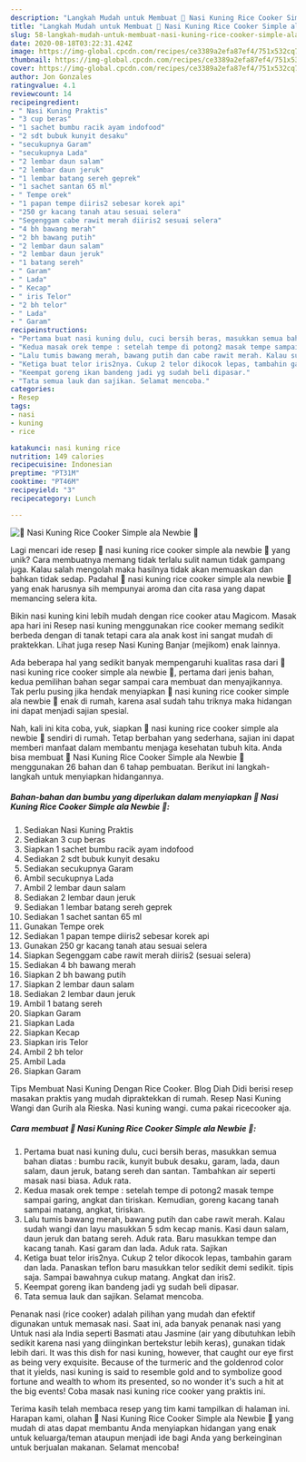 ```yaml
---
description: "Langkah Mudah untuk Membuat 💛 Nasi Kuning Rice Cooker Simple ala Newbie 💛 Anti Gagal"
title: "Langkah Mudah untuk Membuat 💛 Nasi Kuning Rice Cooker Simple ala Newbie 💛 Anti Gagal"
slug: 58-langkah-mudah-untuk-membuat-nasi-kuning-rice-cooker-simple-ala-newbie-anti-gagal
date: 2020-08-18T03:22:31.424Z
image: https://img-global.cpcdn.com/recipes/ce3389a2efa87ef4/751x532cq70/💛-nasi-kuning-rice-cooker-simple-ala-newbie-💛-foto-resep-utama.jpg
thumbnail: https://img-global.cpcdn.com/recipes/ce3389a2efa87ef4/751x532cq70/💛-nasi-kuning-rice-cooker-simple-ala-newbie-💛-foto-resep-utama.jpg
cover: https://img-global.cpcdn.com/recipes/ce3389a2efa87ef4/751x532cq70/💛-nasi-kuning-rice-cooker-simple-ala-newbie-💛-foto-resep-utama.jpg
author: Jon Gonzales
ratingvalue: 4.1
reviewcount: 14
recipeingredient:
- " Nasi Kuning Praktis"
- "3 cup beras"
- "1 sachet bumbu racik ayam indofood"
- "2 sdt bubuk kunyit desaku"
- "secukupnya Garam"
- "secukupnya Lada"
- "2 lembar daun salam"
- "2 lembar daun jeruk"
- "1 lembar batang sereh geprek"
- "1 sachet santan 65 ml"
- " Tempe orek"
- "1 papan tempe diiris2 sebesar korek api"
- "250 gr kacang tanah atau sesuai selera"
- "Segenggam cabe rawit merah diiris2 sesuai selera"
- "4 bh bawang merah"
- "2 bh bawang putih"
- "2 lembar daun salam"
- "2 lembar daun jeruk"
- "1 batang sereh"
- " Garam"
- " Lada"
- " Kecap"
- " iris Telor"
- "2 bh telor"
- " Lada"
- " Garam"
recipeinstructions:
- "Pertama buat nasi kuning dulu, cuci bersih beras, masukkan semua bahan diatas : bumbu racik, kunyit bubuk desaku, garam, lada, daun salam, daun jeruk, batang sereh dan santan. Tambahkan air seperti masak nasi biasa. Aduk rata."
- "Kedua masak orek tempe : setelah tempe di potong2 masak tempe sampai garing, angkat dan tiriskan. Kemudian, goreng kacang tanah sampai matang, angkat, tiriskan."
- "Lalu tumis bawang merah, bawang putih dan cabe rawit merah. Kalau sudah wangi dan layu masukkan 5 sdm kecap manis. Kasi daun salam, daun jeruk dan batang sereh. Aduk rata. Baru masukkan tempe dan kacang tanah. Kasi garam dan lada. Aduk rata. Sajikan"
- "Ketiga buat telor iris2nya. Cukup 2 telor dikocok lepas, tambahin garam dan lada. Panaskan teflon baru masukkan telor sedikit demi sedikit. tipis saja. Sampai bawahnya cukup matang. Angkat dan iris2."
- "Keempat goreng ikan bandeng jadi yg sudah beli dipasar."
- "Tata semua lauk dan sajikan. Selamat mencoba."
categories:
- Resep
tags:
- nasi
- kuning
- rice

katakunci: nasi kuning rice 
nutrition: 149 calories
recipecuisine: Indonesian
preptime: "PT31M"
cooktime: "PT46M"
recipeyield: "3"
recipecategory: Lunch

---
```



![💛 Nasi Kuning Rice Cooker Simple ala Newbie 💛](https://img-global.cpcdn.com/recipes/ce3389a2efa87ef4/751x532cq70/💛-nasi-kuning-rice-cooker-simple-ala-newbie-💛-foto-resep-utama.jpg)

Lagi mencari ide resep 💛 nasi kuning rice cooker simple ala newbie 💛 yang unik? Cara membuatnya memang tidak terlalu sulit namun tidak gampang juga. Kalau salah mengolah maka hasilnya tidak akan memuaskan dan bahkan tidak sedap. Padahal 💛 nasi kuning rice cooker simple ala newbie 💛 yang enak harusnya sih mempunyai aroma dan cita rasa yang dapat memancing selera kita.

Bikin nasi kuning kini lebih mudah dengan rice cooker atau Magicom. Masak apa hari ini Resep nasi kuning menggunakan rice cooker memang sedikit berbeda dengan di tanak tetapi cara ala anak kost ini sangat mudah di praktekkan. Lihat juga resep Nasi Kuning Banjar (mejikom) enak lainnya.

Ada beberapa hal yang sedikit banyak mempengaruhi kualitas rasa dari 💛 nasi kuning rice cooker simple ala newbie 💛, pertama dari jenis bahan, kedua pemilihan bahan segar sampai cara membuat dan menyajikannya. Tak perlu pusing jika hendak menyiapkan 💛 nasi kuning rice cooker simple ala newbie 💛 enak di rumah, karena asal sudah tahu triknya maka hidangan ini dapat menjadi sajian spesial.


Nah, kali ini kita coba, yuk, siapkan 💛 nasi kuning rice cooker simple ala newbie 💛 sendiri di rumah. Tetap berbahan yang sederhana, sajian ini dapat memberi manfaat dalam membantu menjaga kesehatan tubuh kita. Anda bisa membuat 💛 Nasi Kuning Rice Cooker Simple ala Newbie 💛 menggunakan 26 bahan dan 6 tahap pembuatan. Berikut ini langkah-langkah untuk menyiapkan hidangannya.

<!--inarticleads1-->

##### Bahan-bahan dan bumbu yang diperlukan dalam menyiapkan 💛 Nasi Kuning Rice Cooker Simple ala Newbie 💛:

1. Sediakan  Nasi Kuning Praktis
1. Sediakan 3 cup beras
1. Siapkan 1 sachet bumbu racik ayam indofood
1. Sediakan 2 sdt bubuk kunyit desaku
1. Sediakan secukupnya Garam
1. Ambil secukupnya Lada
1. Ambil 2 lembar daun salam
1. Sediakan 2 lembar daun jeruk
1. Sediakan 1 lembar batang sereh geprek
1. Sediakan 1 sachet santan 65 ml
1. Gunakan  Tempe orek
1. Sediakan 1 papan tempe diiris2 sebesar korek api
1. Gunakan 250 gr kacang tanah atau sesuai selera
1. Siapkan Segenggam cabe rawit merah diiris2 (sesuai selera)
1. Sediakan 4 bh bawang merah
1. Siapkan 2 bh bawang putih
1. Siapkan 2 lembar daun salam
1. Sediakan 2 lembar daun jeruk
1. Ambil 1 batang sereh
1. Siapkan  Garam
1. Siapkan  Lada
1. Siapkan  Kecap
1. Siapkan  iris Telor
1. Ambil 2 bh telor
1. Ambil  Lada
1. Siapkan  Garam


Tips Membuat Nasi Kuning Dengan Rice Cooker. Blog Diah Didi berisi resep masakan praktis yang mudah dipraktekkan di rumah. Resep Nasi Kuning Wangi dan Gurih ala Rieska. Nasi kuning wangi. cuma pakai ricecooker aja. 

<!--inarticleads2-->

##### Cara membuat 💛 Nasi Kuning Rice Cooker Simple ala Newbie 💛:

1. Pertama buat nasi kuning dulu, cuci bersih beras, masukkan semua bahan diatas : bumbu racik, kunyit bubuk desaku, garam, lada, daun salam, daun jeruk, batang sereh dan santan. Tambahkan air seperti masak nasi biasa. Aduk rata.
1. Kedua masak orek tempe : setelah tempe di potong2 masak tempe sampai garing, angkat dan tiriskan. Kemudian, goreng kacang tanah sampai matang, angkat, tiriskan.
1. Lalu tumis bawang merah, bawang putih dan cabe rawit merah. Kalau sudah wangi dan layu masukkan 5 sdm kecap manis. Kasi daun salam, daun jeruk dan batang sereh. Aduk rata. Baru masukkan tempe dan kacang tanah. Kasi garam dan lada. Aduk rata. Sajikan
1. Ketiga buat telor iris2nya. Cukup 2 telor dikocok lepas, tambahin garam dan lada. Panaskan teflon baru masukkan telor sedikit demi sedikit. tipis saja. Sampai bawahnya cukup matang. Angkat dan iris2.
1. Keempat goreng ikan bandeng jadi yg sudah beli dipasar.
1. Tata semua lauk dan sajikan. Selamat mencoba.


Penanak nasi (rice cooker) adalah pilihan yang mudah dan efektif digunakan untuk memasak nasi. Saat ini, ada banyak penanak nasi yang Untuk nasi ala India seperti Basmati atau Jasmine (air yang dibutuhkan lebih sedikit karena nasi yang diinginkan bertekstur lebih keras), gunakan tidak lebih dari. It was this dish for nasi kuning, however, that caught our eye first as being very exquisite. Because of the turmeric and the goldenrod color that it yields, nasi kuning is said to resemble gold and to symbolize good fortune and wealth to whom its presented, so no wonder it&#39;s such a hit at the big events! Coba masak nasi kuning rice cooker yang praktis ini. 

Terima kasih telah membaca resep yang tim kami tampilkan di halaman ini. Harapan kami, olahan 💛 Nasi Kuning Rice Cooker Simple ala Newbie 💛 yang mudah di atas dapat membantu Anda menyiapkan hidangan yang enak untuk keluarga/teman ataupun menjadi ide bagi Anda yang berkeinginan untuk berjualan makanan. Selamat mencoba!
